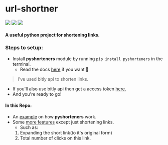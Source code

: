 # url-shortner
![](https://img.shields.io/github/languages/top/Prince2347X/url-shortner)
![](https://img.shields.io/github/last-commit/Prince2347X/url-shortner)
[![](https://img.shields.io/badge/By-Prince%20Raj-yellowgreen)](https://twitter.com/prince2347x)
#### A useful python project for shortening links.

 
### Steps to setup:
   - Install **pyshorteners** module by running ```pip install pyshorteners``` in the terminal.
      - Read the docs [here](https://bit.ly/shorteners-info) if you want 🤪
   > I've used bitly api to shorten links.
   - If you'll also use bitly api then get a access token [here.](https://bitly.is/accesstoken) 
   - And you're ready to go!

#### In this Repo:
   - An [example](/shortener.py) on how **pyshorteners** work.
   - Some [more features](/something-more.py) except just shortening links.
      - Such as:
       1. Expanding the short link(to it's original form)
       2. Total number of clicks on this link.
